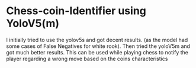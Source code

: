 # Chess-coin-Identifier using YoloV5(m)
I initially tried to use the yolov5s and got decent results. (as the model had some cases of False Negatives for white rook). 
Then tried the yoloV5m and got much better results. This can be used while playing chess to notify the player regarding a wrong move based on the coins characteristics
